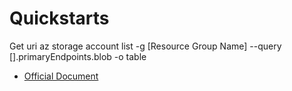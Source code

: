 # Quickstarts

Get uri az storage account list -g [Resource Group Name] --query [].primaryEndpoints.blob -o table

- [Official Document](https://learn.microsoft.com/en-us/azure/storage/blobs/storage-quickstart-blobs-dotnet?tabs=net-cli%2Cmanaged-identity%2Croles-azure-portal%2Csign-in-azure-cli%2Cidentity-visual-studio&pivots=blob-storage-quickstart-scratch)
